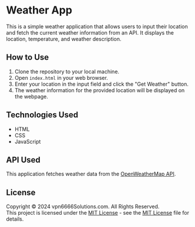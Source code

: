 
# Weather App

This is a simple weather application that allows users to input their location and fetch the current weather information from an API. It displays the location, temperature, and weather description.

## How to Use

1. Clone the repository to your local machine.
2. Open `index.html` in your web browser.
3. Enter your location in the input field and click the "Get Weather" button.
4. The weather information for the provided location will be displayed on the webpage.

## Technologies Used

- HTML
- CSS
- JavaScript

## API Used

This application fetches weather data from the [OpenWeatherMap API](https://openweathermap.org/api).

## License

Copyright &copy; 2024 vpn6666Solutions.com. All Rights Reserved. <br>
This project is licensed under the [MIT License](License.txt) - see the [MIT License](License.txt) file for details.

